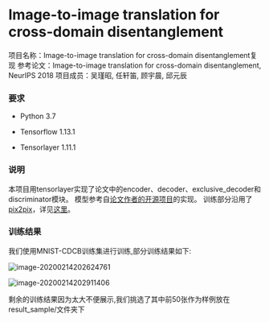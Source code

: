# Image-to-image translation for cross-domain disentanglement

项目名称：Image-to-image translation for cross-domain disentanglement复现
参考论文：Image-to-image translation for cross-domain disentanglement, NeurIPS 2018
项目成员：吴瑾昭, 任轩笛, 顾宇晨, 邱元辰

### 要求

- Python 3.7

- Tensorflow 1.13.1

- Tensorlayer 1.11.1


### 说明

本项目用tensorlayer实现了论文中的encoder、decoder、exclusive_decoder和discriminator模块。
模型参考自[论文作者的开源项目](https://github.com/agonzgarc/cross-domain-disen)的实现。
训练部分沿用了[pix2pix](https://github.com/affinelayer/pix2pix-tensorflow/)，详见[这里](https://affinelayer.com/pix2pix/)。

### 训练结果

我们使用MNIST-CDCB训练集进行训练,部分训练结果如下:

![image-20200214202624761](./readme_image/image-20200214202624761.png)

![image-20200214202911406](./readme_image/image-20200214202911406.png)

剩余的训练结果因为太大不便展示,我们挑选了其中前50张作为样例放在result_sample/文件夹下